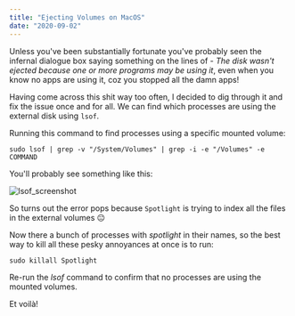 ```yaml
---
title: "Ejecting Volumes on MacOS"
date: "2020-09-02"
---
```


Unless you've been substantially fortunate you've probably seen the infernal dialogue box saying something on the lines of - _The disk wasn't ejected because one or more programs may be using it_, even when you know no apps are using it, coz you stopped all the damn apps!

Having come across this shit way too often, I decided to dig through it and fix the issue once and for all. We can find which processes are using the external disk using `lsof`.

Running this command to find processes using a specific mounted volume:

```
sudo lsof | grep -v "/System/Volumes" | grep -i -e "/Volumes" -e COMMAND
```

You'll probably see something like this:

![lsof_screenshot](/images/lsof.png)

So turns out the error pops because `Spotlight` is trying to index all the files in the external volumes 😐

Now there a bunch of processes with _spotlight_ in their names, so the best way to kill all these pesky annoyances at once is to run:

```
sudo killall Spotlight
```

Re-run the _lsof_ command to confirm that no processes are using the mounted volumes.

Et voilà!
